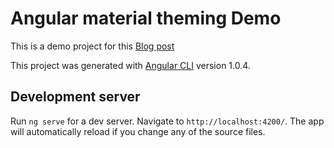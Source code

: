 # Angular material theming Demo

This is a demo project for this [Blog post](http://blog.mhrafi.com/2017/07/21/create-new-theme-for-angular-material-design/)

This project was generated with [Angular CLI](https://github.com/angular/angular-cli) version 1.0.4.

## Development server

Run `ng serve` for a dev server. Navigate to `http://localhost:4200/`. The app will automatically reload if you change any of the source files.

